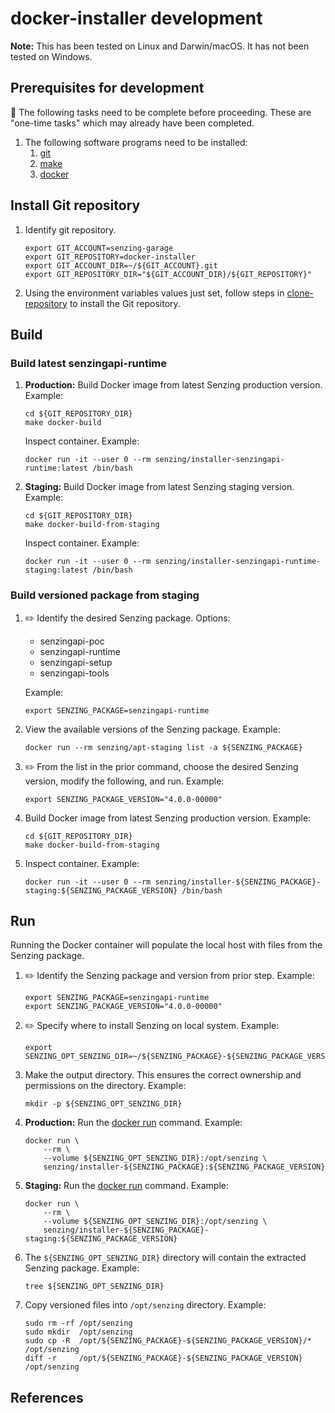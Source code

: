 # docker-installer development

**Note:** This has been tested on Linux and Darwin/macOS.
It has not been tested on Windows.

## Prerequisites for development

:thinking: The following tasks need to be complete before proceeding.
These are "one-time tasks" which may already have been completed.

1. The following software programs need to be installed:
    1. [git]
    1. [make]
    1. [docker]

## Install Git repository

1. Identify git repository.

    ```console
    export GIT_ACCOUNT=senzing-garage
    export GIT_REPOSITORY=docker-installer
    export GIT_ACCOUNT_DIR=~/${GIT_ACCOUNT}.git
    export GIT_REPOSITORY_DIR="${GIT_ACCOUNT_DIR}/${GIT_REPOSITORY}"

    ```

1. Using the environment variables values just set, follow
   steps in [clone-repository] to install the Git repository.

## Build

### Build latest senzingapi-runtime

1. **Production:** Build Docker image from latest Senzing production version.
   Example:

    ```console
    cd ${GIT_REPOSITORY_DIR}
    make docker-build

    ```

    Inspect container.
    Example:

    ```console
    docker run -it --user 0 --rm senzing/installer-senzingapi-runtime:latest /bin/bash

    ```

1. **Staging:** Build Docker image from latest Senzing staging version.
   Example:

    ```console
    cd ${GIT_REPOSITORY_DIR}
    make docker-build-from-staging

    ```

    Inspect container.
    Example:

    ```console
    docker run -it --user 0 --rm senzing/installer-senzingapi-runtime-staging:latest /bin/bash

    ```

### Build versioned package from staging

1. :pencil2: Identify the desired Senzing package.
   Options:
    - senzingapi-poc
    - senzingapi-runtime
    - senzingapi-setup
    - senzingapi-tools

   Example:

    ```console
    export SENZING_PACKAGE=senzingapi-runtime

    ```

1. View the available versions of the Senzing package.
   Example:

    ```console
    docker run --rm senzing/apt-staging list -a ${SENZING_PACKAGE}

    ```

1. :pencil2: From the list in the prior command, choose the desired Senzing version, modify the following, and run.
   Example:

    ```console
    export SENZING_PACKAGE_VERSION="4.0.0-00000"

    ```

1. Build Docker image from latest Senzing production version.
   Example:

    ```console
    cd ${GIT_REPOSITORY_DIR}
    make docker-build-from-staging

    ```

1. Inspect container.
   Example:

    ```console
    docker run -it --user 0 --rm senzing/installer-${SENZING_PACKAGE}-staging:${SENZING_PACKAGE_VERSION} /bin/bash

    ```

## Run

Running the Docker container will populate the local host with files from the Senzing package.

1. :pencil2: Identify the Senzing package and version from prior step.
   Example:

    ```console
    export SENZING_PACKAGE=senzingapi-runtime
    export SENZING_PACKAGE_VERSION="4.0.0-00000"

    ```

1. :pencil2: Specify where to install Senzing on local system.
   Example:

    ```console
    export SENZING_OPT_SENZING_DIR=~/${SENZING_PACKAGE}-${SENZING_PACKAGE_VERSION}

    ```

1. Make the output directory.
   This ensures the correct ownership and permissions on the directory.
   Example:

    ```console
    mkdir -p ${SENZING_OPT_SENZING_DIR}

    ```

1. **Production:** Run the [docker run] command.
   Example:

    ```console
    docker run \
        --rm \
        --volume ${SENZING_OPT_SENZING_DIR}:/opt/senzing \
        senzing/installer-${SENZING_PACKAGE}:${SENZING_PACKAGE_VERSION}

    ```

1. **Staging:** Run the [docker run] command.
   Example:

    ```console
    docker run \
        --rm \
        --volume ${SENZING_OPT_SENZING_DIR}:/opt/senzing \
        senzing/installer-${SENZING_PACKAGE}-staging:${SENZING_PACKAGE_VERSION}

    ```

1. The `${SENZING_OPT_SENZING_DIR}` directory will contain the extracted Senzing package.
   Example:

    ```console
    tree ${SENZING_OPT_SENZING_DIR}
    ```

1. Copy versioned files into `/opt/senzing` directory.
   Example:

    ```console
    sudo rm -rf /opt/senzing
    sudo mkdir  /opt/senzing
    sudo cp -R  /opt/${SENZING_PACKAGE}-${SENZING_PACKAGE_VERSION}/* /opt/senzing
    diff -r     /opt/${SENZING_PACKAGE}-${SENZING_PACKAGE_VERSION}   /opt/senzing
    ```

## References

[clone-repository]: https://github.com/senzing-garage/knowledge-base/blob/main/HOWTO/clone-repository.md
[docker run]: https://docs.docker.com/engine/reference/commandline/run/
[docker]: https://github.com/senzing-garage/knowledge-base/blob/main/WHATIS/docker.md
[git]: https://github.com/senzing-garage/knowledge-base/blob/main/WHATIS/git.md
[make]: https://github.com/senzing-garage/knowledge-base/blob/main/WHATIS/make.md
